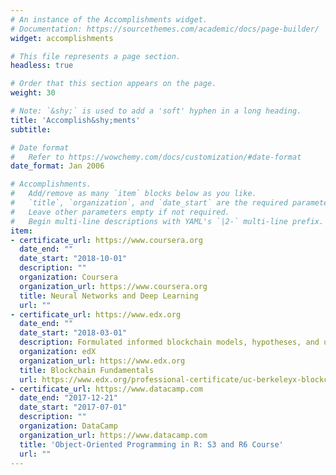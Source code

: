 ```yaml
---
# An instance of the Accomplishments widget.
# Documentation: https://sourcethemes.com/academic/docs/page-builder/
widget: accomplishments

# This file represents a page section.
headless: true

# Order that this section appears on the page.
weight: 30

# Note: `&shy;` is used to add a 'soft' hyphen in a long heading.
title: 'Accomplish&shy;ments'
subtitle:

# Date format
#   Refer to https://wowchemy.com/docs/customization/#date-format
date_format: Jan 2006

# Accomplishments.
#   Add/remove as many `item` blocks below as you like.
#   `title`, `organization`, and `date_start` are the required parameters.
#   Leave other parameters empty if not required.
#   Begin multi-line descriptions with YAML's `|2-` multi-line prefix.
item:
- certificate_url: https://www.coursera.org
  date_end: ""
  date_start: "2018-10-01"
  description: ""
  organization: Coursera
  organization_url: https://www.coursera.org
  title: Neural Networks and Deep Learning
  url: ""
- certificate_url: https://www.edx.org
  date_end: ""
  date_start: "2018-03-01"
  description: Formulated informed blockchain models, hypotheses, and use cases.
  organization: edX
  organization_url: https://www.edx.org
  title: Blockchain Fundamentals
  url: https://www.edx.org/professional-certificate/uc-berkeleyx-blockchain-fundamentals
- certificate_url: https://www.datacamp.com
  date_end: "2017-12-21"
  date_start: "2017-07-01"
  description: ""
  organization: DataCamp
  organization_url: https://www.datacamp.com
  title: 'Object-Oriented Programming in R: S3 and R6 Course'
  url: ""
---
```

